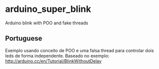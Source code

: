 arduino_super_blink
===================

Arduino blink with POO and fake threads

Portuguese
----------

Exemplo usando conceito de POO e uma falsa thread para controlar dois leds de forma independente.
Baseado no exemplo: http://arduino.cc/en/Tutorial/BlinkWithoutDelay
